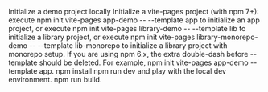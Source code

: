Initialize a demo project locally
Initialize a vite-pages project (with npm 7+):
execute npm init vite-pages app-demo -- --template app to initialize an app project, or
execute npm init vite-pages library-demo -- --template lib to initialize a library project, or
execute npm init vite-pages library-monorepo-demo -- --template lib-monorepo to initialize a library project with monorepo setup.
If you are using npm 6.x, the extra double-dash before --template should be deleted. For example, npm init vite-pages app-demo --template app.
npm install
npm run dev and play with the local dev environment.
npm run build.

